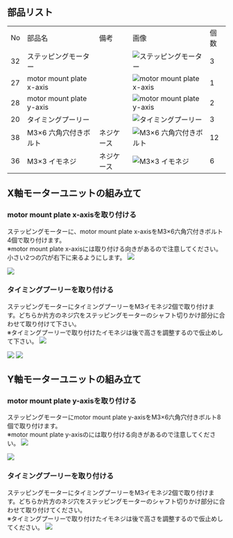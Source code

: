 ## 部品リスト
<table class="packing-list">
<tbody>
<tr>
<td>No</td>
<td>部品名</td>
<td>備考</td>
<td class="packing-img">画像</td>
<td>個数</td>
</tr>
<tr>
<td>32</td>
<td>ステッピングモーター</td>
<td></td>
<td><img src="./images/03/p1.jpg" alt="ステッピングモーター"></td>
<td>3</td>
</tr>
<tr>
<td>27</td>
<td>motor mount plate x-axis</td>
<td></td>
<td><img src="./images/03/p2.jpg" alt="motor mount plate x-axis"></td>
<td>1</td>
</tr>
<tr>
<td>28</td>
<td>motor mount plate y-axis</td>
<td></td>
<td><img src="./images/03/p3.jpg" alt="motor mount plate y-axis"></td>
<td>2</td>
</tr>
<tr>
<td>20</td>
<td>タイミングプーリー</td>
<td></td>
<td><img src="./images/03/p4.jpg" alt="タイミングプーリー"></td>
<td>3</td>
</tr>
<tr>
<td>38</td>
<td>M3&times;6 六角穴付きボルト</td>
<td>ネジケース</td>
<td><img src="./images/03/p5.jpg" alt="M3&times;6 六角穴付きボルト"></td>
<td>12</td>
</tr>
<tr>
<td>36</td>
<td>M3&times;3 イモネジ</td>
<td>ネジケース</td>
<td><img src="./images/03/p6.jpg" alt="M3&times;3 イモネジ"></td>
<td>6</td>
</tr>
</tbody>
</table>

## X軸モーターユニットの組み立て
### motor mount plate x-axisを取り付ける
ステッピングモーターに、motor mount plate x-axisをM3&times;6六角穴付きボルト4個で取り付けます。  
※motor mount plate x-axisには取り付ける向きがあるので注意してください。小さい2つの穴が右下に来るようにします。
<img src="./images/03/mini-1000mm_03_01.jpg">

<img src="./images/03/mini-1000mm_03_02.jpg">

### タイミングプーリーを取り付ける
ステッピングモーターにタイミングプーリーをM3イモネジ2個で取り付けます。どちらか片方のネジ穴をステッピングモーターのシャフト切りかけ部分に合わせて取り付けて下さい。  
※タイミングプーリーで取り付けたイモネジは後で高さを調整するので仮止めして下さい。
<img src="./images/03/mini-1000mm_03_03.jpg">

<img src="./images/03/mini-1000mm_03_04.jpg">

<img src="./images/03/mini-1000mm_03_05.jpg">

## Y軸モーターユニットの組み立て
### motor mount plate y-axisを取り付ける
ステッピングモーターにmotor mount plate y-axisをM3&times;6六角穴付きボルト8個で取り付けます。  
※motor mount plate y-axisのには取り付ける向きがあるので注意してください。
<img src="./images/03/mini-1000mm_03_06.jpg">

<img src="./images/03/mini-1000mm_03_07.jpg">

### タイミングプーリーを取り付ける
ステッピングモーターにタイミングプーリーをM3イモネジ2個で取り付けます。どちらか片方のネジ穴をステッピングモーターのシャフト切りかけ部分に合わせて取り付けてください。  
※タイミングプーリーで取り付けたイモネジは後で高さを調整するので仮止めしてください。
<img src="./images/03/mini-1000mm_03_08.jpg">

